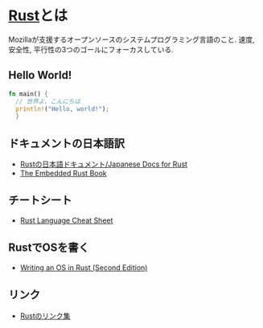 # [Rust](https://github.com/rust-lang/rust)とは
Mozillaが支援するオープンソースのシステムプログラミング言語のこと.
速度, 安全性, 平行性の3つのゴールにフォーカスしている.

## Hello World!
```rust
fn main() {
  // 世界よ、こんにちは
  println!("Hello, world!");
  }
```

## ドキュメントの日本語訳
- [Rustの日本語ドキュメント/Japanese Docs for Rust](https://doc.rust-jp.rs)
- [The Embedded Rust Book](https://tomoyuki-nakabayashi.github.io/book/intro/index.html)

## チートシート
- [Rust Language Cheat Sheet](https://cheats.rs)

## RustでOSを書く
- [Writing an OS in Rust (Second Edition)](https://os.phil-opp.com)

## リンク
- [Rustのリンク集](https://qiita.com/mosh/items/7e327dafbe53b72ad99d)
